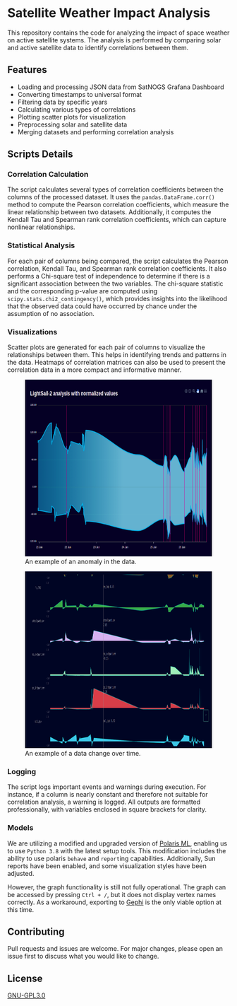 # Satellite Weather Impact Analysis

This repository contains the code for analyzing the impact of space weather on
active satellite systems. The analysis is performed by comparing solar and
active satellite data to identify correlations between them.

## Features

- Loading and processing JSON data from SatNOGS Grafana Dashboard
- Converting timestamps to universal format
- Filtering data by specific years
- Calculating various types of correlations
- Plotting scatter plots for visualization
- Preprocessing solar and satellite data
- Merging datasets and performing correlation analysis

## Scripts Details

### Correlation Calculation

The script calculates several types of correlation coefficients between the
columns of the processed dataset. It uses the `pandas.DataFrame.corr()` method
to compute the Pearson correlation coefficients, which measure the linear
relationship between two datasets. Additionally, it computes the
Kendall Tau and Spearman rank correlation coefficients, which can capture
nonlinear relationships.

### Statistical Analysis

For each pair of columns being compared, the script calculates the Pearson
correlation, Kendall Tau, and Spearman rank correlation coefficients. It also
performs a Chi-square test of independence to determine if there is a
significant association between the two variables. The chi-square statistic and
the corresponding p-value are computed using `scipy.stats.chi2_contingency()`,
which provides insights into the likelihood that the observed data could have
occurred by chance under the assumption of no association.

### Visualizations

Scatter plots are generated for each pair of columns to visualize the
relationships between them. This helps in identifying trends and patterns in the
data. Heatmaps of correlation matrices can also be used to present the
correlation data in a more compact and informative manner.

<figure>
    <img src=".github/img/example_anomaly.webp" width="800" height="400" alt="Example Anomaly">
    <figcaption>An example of an anomaly in the data.</figcaption>
</figure>

<figure>
    <img src=".github/img/example_data_change.png" width="800" height="400" alt="Example Data Change">
    <figcaption>An example of a data change over time.</figcaption>
</figure>

### Logging

The script logs important events and warnings during execution. For instance, if
a column is nearly constant and therefore not suitable for correlation analysis,
a warning is logged. All outputs are formatted professionally, with variables
enclosed in square brackets for clarity.

### Models

We are utilizing a modified and upgraded version
of [Polaris ML](https://gitlab.com/geugenm/polaris-ml-sandbox), enabling us to
use `Python 3.8` with the latest setup tools. This modification includes the ability to
use polaris `behave` and `report`ing capabilities.
Additionally, Sun reports have been enabled, and some visualization styles have
been adjusted.

However, the graph functionality is still not fully operational. The graph can
be accessed by pressing `Ctrl + /`, but it does not display vertex names
correctly. As a workaround, exporting to [Gephi](https://gephi.org/) is the only
viable option at this time.

## Contributing

Pull requests and issues are welcome. For major changes, please open an issue
first to discuss what you would like to change.

## License

[GNU-GPL3.0](https://www.gnu.org/licenses/gpl-3.0.txt)